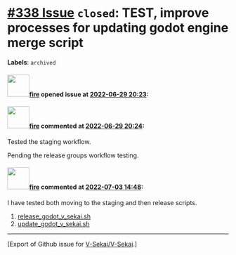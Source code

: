 # [\#338 Issue](https://github.com/V-Sekai/V-Sekai/issues/338) `closed`: TEST, improve processes for updating godot engine merge script
**Labels**: `archived`


#### <img src="https://avatars.githubusercontent.com/u/32321?u=c2e06a3d2b49a467aa907e54aa259516440267cc&v=4" width="50">[fire](https://github.com/fire) opened issue at [2022-06-29 20:23](https://github.com/V-Sekai/V-Sekai/issues/338):



#### <img src="https://avatars.githubusercontent.com/u/32321?u=c2e06a3d2b49a467aa907e54aa259516440267cc&v=4" width="50">[fire](https://github.com/fire) commented at [2022-06-29 20:24](https://github.com/V-Sekai/V-Sekai/issues/338#issuecomment-1170458725):

Tested the staging workflow.

Pending the release groups workflow testing.

#### <img src="https://avatars.githubusercontent.com/u/32321?u=c2e06a3d2b49a467aa907e54aa259516440267cc&v=4" width="50">[fire](https://github.com/fire) commented at [2022-07-03 14:48](https://github.com/V-Sekai/V-Sekai/issues/338#issuecomment-1173104942):

I have tested both moving to the staging and then release scripts.

1. [release_godot_v_sekai.sh](https://github.com/V-Sekai/godot-vsekai-merge/blob/main/release_godot_v_sekai.sh)
2. [update_godot_v_sekai.sh](https://github.com/V-Sekai/godot-vsekai-merge/blob/main/update_godot_v_sekai.sh)


-------------------------------------------------------------------------------



[Export of Github issue for [V-Sekai/V-Sekai](https://github.com/V-Sekai/V-Sekai).]
